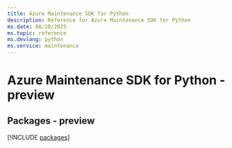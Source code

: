 ```yaml
---
title: Azure Maintenance SDK for Python
description: Reference for Azure Maintenance SDK for Python
ms.date: 08/20/2025
ms.topic: reference
ms.devlang: python
ms.service: maintenance
---
```

# Azure Maintenance SDK for Python - preview
## Packages - preview
[!INCLUDE [packages](maintenance-index.md)]
